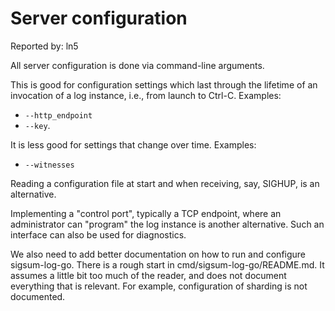 # Server configuration
Reported by: ln5

All server configuration is done via command-line arguments.

This is good for configuration settings which last through the lifetime of an
invocation of a log instance, i.e., from launch to Ctrl-C.  Examples:
- `--http_endpoint`
- `--key`.

It is less good for settings that change over time.  Examples:
- `--witnesses`

Reading a configuration file at start and when receiving, say, SIGHUP, is an
alternative.

Implementing a "control port", typically a TCP endpoint, where an administrator
can "program" the log instance is another alternative. Such an interface can
also be used for diagnostics.

We also need to add better documentation on how to run and configure
sigsum-log-go.  There is a rough start in cmd/sigsum-log-go/README.md.  It
assumes a little bit too much of the reader, and does not document everything
that is relevant.  For example, configuration of sharding is not documented.
